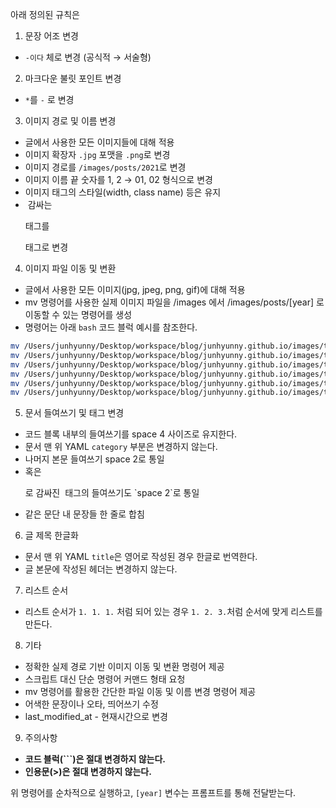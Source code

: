 아래 정의된 규칙은 

1. 문장 어조 변경
- `-이다` 체로 변경 (공식적 → 서술형)

2. 마크다운 불릿 포인트 변경
- `*`를 `-` 로 변경

3. 이미지 경로 및 이름 변경
- 글에서 사용한 모든 이미지들에 대해 적용
- 이미지 확장자 `.jpg` 포맷을 `.png`로 변경
- 이미지 경로를 `/images/posts/2021`로 변경
- 이미지 이름 끝 숫자를 1, 2 → 01, 02 형식으로 변경
- 이미지 태그의 스타일(width, class name) 등은 유지
- <img> 감싸는 <p> 태그를 <div> 태그로 변경

4. 이미지 파일 이동 및 변환
- 글에서 사용한 모든 이미지(jpg, jpeg, png, gif)에 대해 적용
- mv 명령어를 사용한 실제 이미지 파일을 /images 에서 /images/posts/[year] 로 이동할 수 있는 명령어를 생성
- 명령어는 아래 `bash` 코드 블럭 예시를 참조한다. 

```bash
mv /Users/junhyunny/Desktop/workspace/blog/junhyunny.github.io/images/transcation-isolation-1.JPG /Users/junhyunny/Desktop/workspace/blog/junhyunny.github.io/images/posts/2021/transcation-isolation-01.png
mv /Users/junhyunny/Desktop/workspace/blog/junhyunny.github.io/images/transcation-isolation-2.JPG /Users/junhyunny/Desktop/workspace/blog/junhyunny.github.io/images/posts/2021/transcation-isolation-02.png
mv /Users/junhyunny/Desktop/workspace/blog/junhyunny.github.io/images/transcation-isolation-3.JPG /Users/junhyunny/Desktop/workspace/blog/junhyunny.github.io/images/posts/2021/transcation-isolation-03.png
mv /Users/junhyunny/Desktop/workspace/blog/junhyunny.github.io/images/transcation-isolation-4.JPG /Users/junhyunny/Desktop/workspace/blog/junhyunny.github.io/images/posts/2021/transcation-isolation-04.png
mv /Users/junhyunny/Desktop/workspace/blog/junhyunny.github.io/images/transcation-isolation-5.JPG /Users/junhyunny/Desktop/workspace/blog/junhyunny.github.io/images/posts/2021/transcation-isolation-05.png
mv /Users/junhyunny/Desktop/workspace/blog/junhyunny.github.io/images/transcation-isolation-6.JPG /Users/junhyunny/Desktop/workspace/blog/junhyunny.github.io/images/posts/2021/transcation-isolation-06.png
```

5. 문서 들여쓰기 및 태그 변경
- 코드 블록 내부의 들여쓰기를 space 4 사이즈로 유지한다.
- 문서 맨 위 YAML `category` 부분은 변경하지 않는다.
- 나머지 본문 들여쓰기 space 2로 통일
- <div> 혹은 <p>로 감싸진 <img> 태그의 들여쓰기도 `space 2`로 통일
- 같은 문단 내 문장들 한 줄로 합침

6. 글 제목 한글화
- 문서 맨 위 YAML `title`은 영어로 작성된 경우 한글로 번역한다.
- 글 본문에 작성된 헤더는 변경하지 않는다.

7. 리스트 순서
- 리스트 순서가 `1. 1. 1.` 처럼 되어 있는 경우 `1. 2. 3.`처럼 순서에 맞게 리스트를 만든다.

8. 기타
- 정확한 실제 경로 기반 이미지 이동 및 변환 명령어 제공
- 스크립트 대신 단순 명령어 커맨드 형태 요청
- mv 명령어를 활용한 간단한 파일 이동 및 이름 변경 명령어 제공
- 어색한 문장이나 오타, 띄어쓰기 수정
- last_modified_at - 현재시간으로 변경

9. 주의사항
- **코드 블럭(```)은 절대 변경하지 않는다.**
- **인용문(>)은 절대 변경하지 않는다.**

위 명령어를 순차적으로 실행하고, `[year]` 변수는 프롬프트를 통해 전달받는다.